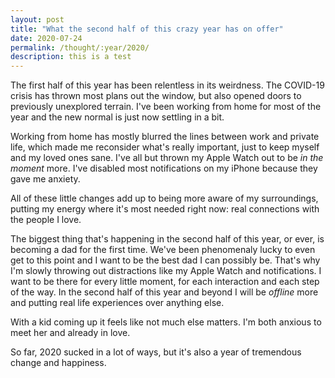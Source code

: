 ```yaml
---
layout: post
title: "What the second half of this crazy year has on offer"
date: 2020-07-24 
permalink: /thought/:year/2020/
description: this is a test
---
```


The first half of this year has been relentless in its weirdness. The COVID-19 crisis has thrown most plans out the window, but also opened doors to previously unexplored terrain. I've been working from home for most of the year and the new normal is just now settling in a bit. 

Working from home has mostly blurred the lines between work and private life, which made me reconsider what's really important, just to keep myself and my loved ones sane. I've all but thrown my Apple Watch out to be _in the moment_ more. I've disabled most notifications on my iPhone because they gave me anxiety. 

All of these little changes add up to being more aware of my surroundings, putting my energy where it's most needed right now: real connections with the people I love.

The biggest thing that's happening in the second half of this year, or ever, is becoming a dad for the first time. We've been phenomenaly lucky to even get to this point and I want to be the best dad I can possibly be. That's why I'm slowly throwing out distractions like my Apple Watch and notifications. I want to be there for every little moment, for each interaction and each step of the way. In the second half of this year and beyond I will be _offline_ more and putting real life experiences over anything else.

With a kid coming up it feels like not much else matters. I'm both anxious to meet her and already in love.

So far, 2020 sucked in a lot of ways, but it's also a year of tremendous change and happiness.